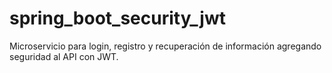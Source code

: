 # spring_boot_security_jwt
Microservicio para login, registro y recuperación de información agregando seguridad al API con JWT.

